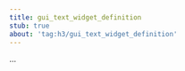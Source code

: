 ```yaml
---
title: gui_text_widget_definition
stub: true
about: 'tag:h3/gui_text_widget_definition'
---
```

...
